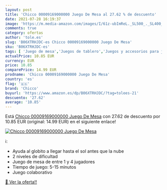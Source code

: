 ```yaml
---
layout: post
title: 'Chicco 00009169000000 Juego De Mesa al 27.62 % de descuento'
date: 2021-07-28 16:19:37
image: 'https://m.media-amazon.com/images/I/61z-ubImReL._SL500_._SL400_.jpg'
comments: true
category: ofertas
author: 'tole.es'
slug: 'B06XTRHJDC-es Chicco 00009169000000 Juego De Mesa'
sku: 'B06XTRHJDC-es'
tags: [ 'Juego de mesa','Juegos de tablero','Juegos y accesorios para juegos','Juguetes','Juguetes y juegos','chicco','de','juego','mesa', ]
actualPrice: 10.85 EUR
currency: EUR
price: 10.85
comparePrice: 14.99 EUR
prodname: 'Chicco 00009169000000 Juego De Mesa'
country: 'es'
flag: '🇪🇸'
brand: 'Chicco'
buyurl: 'https://www.amazon.es/dp/B06XTRHJDC/?tag=tolees-21'
descuento: '27.62'
average: '10.85'
---
```


Está [Chicco 00009169000000 Juego De Mesa](https://www.amazon.es/dp/B06XTRHJDC/?tag=tolees-21) con 27.62 de descuento por 10.85 EUR (original: 14.99 EUR) en el siguiente enlace!

[![Chicco 00009169000000 Juego De Mesa](https://m.media-amazon.com/images/I/61z-ubImReL._SL500_._SL400_.jpg)](https://www.amazon.es/dp/B06XTRHJDC/?tag=tolees-21)

ℹ️:

- Ayuda al globito a llegar hasta el sol antes que la nube
- 2 niveles de dificultad
- Juego de mesa de entre 1 y 4 jugadores
- Tiempo de juego: 5-15 minutos
- Juego colaborativo

[🛒 Ver la oferta!!](https://www.amazon.es/dp/B06XTRHJDC/?tag=tolees-21)
